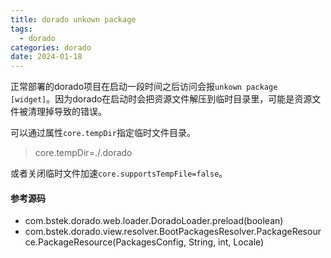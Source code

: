```yaml
---
title: dorado unkown package
tags:
  - dorado
categories: dorado
date: 2024-01-18
---
```


正常部署的dorado项目在启动一段时间之后访问会报`unkown package [widget]`。因为dorado在启动时会把资源文件解压到临时目录里，可能是资源文件被清理掉导致的错误。

可以通过属性`core.tempDir`指定临时文件目录。
>core.tempDir=./.dorado

或者关闭临时文件加速`core.supportsTempFile=false`。

#### 参考源码
* com.bstek.dorado.web.loader.DoradoLoader.preload(boolean)
* com.bstek.dorado.view.resolver.BootPackagesResolver.PackageResource.PackageResource(PackagesConfig, String, int, Locale)